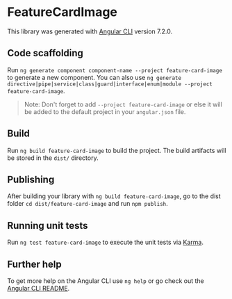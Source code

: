 # FeatureCardImage

This library was generated with [Angular CLI](https://github.com/angular/angular-cli) version 7.2.0.

## Code scaffolding

Run `ng generate component component-name --project feature-card-image` to generate a new component. You can also use `ng generate directive|pipe|service|class|guard|interface|enum|module --project feature-card-image`.

> Note: Don't forget to add `--project feature-card-image` or else it will be added to the default project in your `angular.json` file.

## Build

Run `ng build feature-card-image` to build the project. The build artifacts will be stored in the `dist/` directory.

## Publishing

After building your library with `ng build feature-card-image`, go to the dist folder `cd dist/feature-card-image` and run `npm publish`.

## Running unit tests

Run `ng test feature-card-image` to execute the unit tests via [Karma](https://karma-runner.github.io).

## Further help

To get more help on the Angular CLI use `ng help` or go check out the [Angular CLI README](https://github.com/angular/angular-cli/blob/master/README.md).
